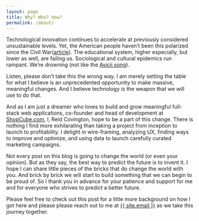 ```yaml
---
layout: page
title: Why? Who? How?
permalink: /about/
---
```


Technological innovation continues to accelerate at previously considered unsustainable levels. Yet, <span class='tooltip' title='polarized.jpg'>the American people haven’t been this polarized since the Civil War</span>(<a href="http://io9.com/its-been-150-years-since-the-u-s-was-this-politically-1590076355">article</a>). The educational system, higher especially, but lower as well, are failing us. Sociological and cultural epidemics run rampant. We’re drowning (not like the <a href="https://www.youtube.com/watch?v=AbB3z2fZ7PM&feature=kp">Avicii song</a>).

Listen, please don’t take this the wrong way. I am merely setting the table for what I believe is an unprecedented opportunity to make massive, meaningful changes. And I believe <span class='tooltip' title='techweapon.jpg'>technology is the weapon that we will use to do that</span>.

And as I am just a dreamer who loves to build and grow meaningful full-stack web applications, co-founder and head of development at <a href='http://www.shopcube.com'>ShopCube.com</a>, I, Reid Covington, hope to be a part of this change. There is nothing I find more exhilarating than taking a project from inception to launch to profitability. I delight in wire-framing, analyzing UX, finding ways to improve and optimize, and using data to launch carefully curated marketing campaigns.

Not every post on this blog is going to change the world (or even your opinion). But as they say, <span class='tooltip' title='predict.jpg'>the best way to predict the future is to invent it</span>. I hope I can share little pieces of the bricks that do change the world with you. And brick by brick we will start to build something that we can begin to be proud of. So I thank you in advance for your patience and support for me and for everyone who strives to predict a better future.

Please feel free to check out this post for a little more background on how I got here and please please reach out to me at <a href="mailto:{{ site.email }}">{{ site.email }}</a> as we take this journey together.

